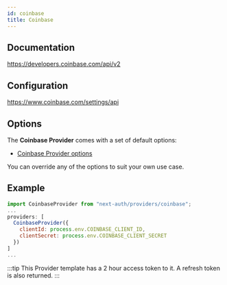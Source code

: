 ```yaml
---
id: coinbase
title: Coinbase
---
```


## Documentation

https://developers.coinbase.com/api/v2

## Configuration

https://www.coinbase.com/settings/api

## Options

The **Coinbase Provider** comes with a set of default options:

- [Coinbase Provider options](https://github.com/nextauthjs/next-auth/blob/main/packages/next-auth/src/providers/coinbase.js)

You can override any of the options to suit your own use case.

## Example

```js
import CoinbaseProvider from "next-auth/providers/coinbase";
...
providers: [
  CoinbaseProvider({
    clientId: process.env.COINBASE_CLIENT_ID,
    clientSecret: process.env.COINBASE_CLIENT_SECRET
  })
]
...
```

:::tip
This Provider template has a 2 hour access token to it. A refresh token is also returned.
:::
